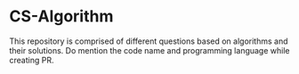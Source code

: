 # CS-Algorithm
This repository is comprised of different questions based on algorithms and their solutions.
Do mention the code name and programming language while creating PR.
